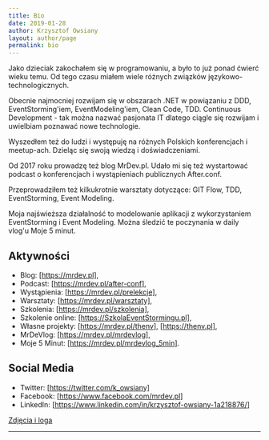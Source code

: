 ```yaml
---
title: Bio
date: 2019-01-28
author: Krzysztof Owsiany
layout: author/page
permalink: bio
---
```

Jako dzieciak zakochałem się w programowaniu, a było to już ponad ćwierć wieku temu.
Od tego czasu miałem wiele różnych związków językowo-technologicznych. 

Obecnie najmocniej rozwijam się w obszarach .NET w powiązaniu z DDD, EventStorming'iem, EventModeling'iem, Clean Code, TDD. 
Continuous Development - tak można nazwać pasjonata IT dlatego ciągle się rozwijam i uwielbiam poznawać nowe technologie. 

Wyszedłem też do ludzi i występuję na różnych Polskich konferencjach i meetup-ach. Dzieląc się swoją wiedzą i doświadczeniami. 

Od 2017 roku prowadzę też blog MrDev.pl. Udało mi się też wystartować podcast o konferencjach i wystąpieniach publicznych After.conf. 

Przeprowadziłem też kilkukrotnie warsztaty dotyczące: GIT Flow, TDD, EventStorming, Event Modeling.

Moja najświeższa działalność to modelowanie aplikacji z wykorzystaniem EventStorming i Event Modeling. Można śledzić te poczynania w daily vlog'u Moje 5 minut.

## Aktywności
* Blog: [https://mrdev.pl],
* Podcast: [https://mrdev.pl/after-conf],
* Wystąpienia: [https://mrdev.pl/prelekcje],
* Warsztaty: [https://mrdev.pl/warsztaty],
* Szkolenia: [https://mrdev.pl/szkolenia],
* Szkolenie online: [https://SzkolaEventStormingu.pl],
* Własne projekty: [https://mrdev.pl/thenv], [https://thenv.pl], 
* MrDeVlog: [https://mrdev.pl/mrdevlog],
* Moje 5 Minut: [https://mrdev.pl/mrdevlog_5min].

## Social Media
* Twitter: [https://twitter.com/k_owsiany]
* Facebook: [https://www.facebook.com/mrdev.pl]
* LinkedIn: [https://www.linkedin.com/in/krzysztof-owsiany-1a218876/]
  

[Zdjęcia i loga]

---
[https://mrdev.pl]: https://mrdev.pl
[https://mrdev.pl/after-conf]: https://mrdev.pl/after-conf
[https://mrdev.pl/prelekcje]: https://mrdev.pl/prelekcje
[https://mrdev.pl/warsztaty]: https://mrdev.pl/warsztaty
[https://mrdev.pl/szkolenia]: https://mrdev.pl/szkolenia
[https://mrdev.pl/vlog]: https://mrdev.pl/vlog
[https://mrdev.pl/thenv]: https://mrdev.pl/thenv

[https://twitter.com/k_owsiany]: https://twitter.com/k_owsiany
[https://www.facebook.com/mrdev.pl]: https://www.facebook.com/mrdev.pl
[https://www.linkedin.com/in/krzysztof-owsiany-1a218876/]: https://www.linkedin.com/in/krzysztof-owsiany-1a218876/

[https://thenv.pl]: https://thenv.pl
[https://SzkolaEventStormingu.pl]: https://SzkolaEventStormingu.pl

[Zdjęcia i loga]: https://drive.google.com/drive/folders/1rwWbjYRjBUcTJskM1QS8M6D8ZtsHQkpO?usp=sharing